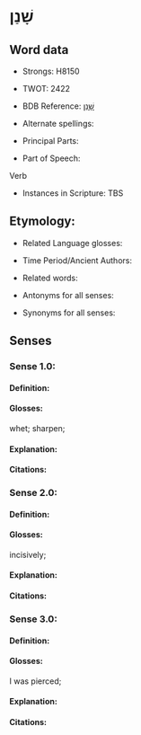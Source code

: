 # שָׁנַן

<!-- Status: S2="NeedsEdits" -->
<!-- Lexica used for edits:   -->

## Word data

* Strongs: H8150

* TWOT: 2422

* BDB Reference: [שָׁנַן](rc://en/bdb/dict/v.en.aa)

* Alternate spellings:

* Principal Parts:

* Part of Speech:

Verb

* Instances in Scripture: TBS

## Etymology:

* Related Language glosses:

* Time Period/Ancient Authors:

* Related words:

* Antonyms for all senses:

* Synonyms for all senses:

## Senses

### Sense 1.0:

#### Definition:

#### Glosses:

whet; sharpen; 

#### Explanation:

#### Citations:



### Sense 2.0:

#### Definition:

#### Glosses:

incisively; 

#### Explanation:

#### Citations:



### Sense 3.0:

#### Definition:

#### Glosses:

I was pierced; 

#### Explanation:

#### Citations:



